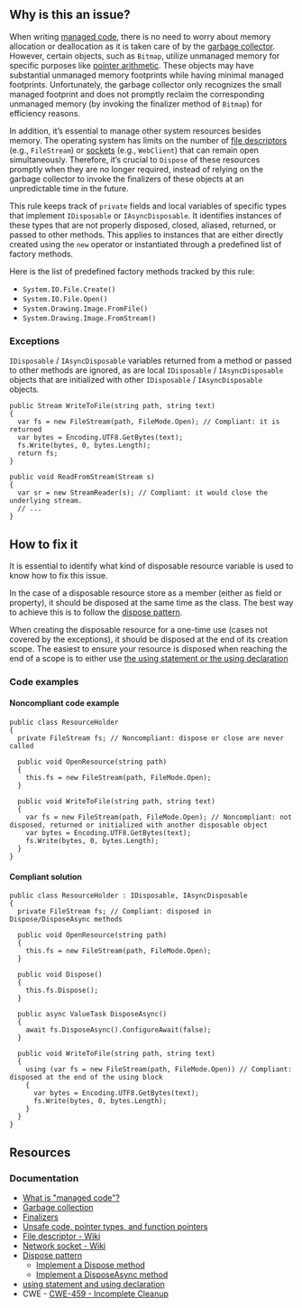 ## Why is this an issue?

When writing [managed code](https://learn.microsoft.com/en-us/dotnet/standard/managed-code), there is no need to worry about memory
allocation or deallocation as it is taken care of by the [garbage
collector](https://learn.microsoft.com/en-us/dotnet/standard/garbage-collection). However, certain objects, such as `Bitmap`, utilize unmanaged memory for specific purposes like [pointer arithmetic](https://learn.microsoft.com/en-us/dotnet/csharp/language-reference/unsafe-code). These objects may have substantial
unmanaged memory footprints while having minimal managed footprints. Unfortunately, the garbage collector only recognizes the small managed footprint
and does not promptly reclaim the corresponding unmanaged memory (by invoking the finalizer method of `Bitmap`) for efficiency reasons.

In addition, it’s essential to manage other system resources besides memory. The operating system has limits on the number of [file descriptors](https://en.wikipedia.org/wiki/File_descriptor) (e.g., `FileStream`) or [sockets](https://en.wikipedia.org/wiki/Network_socket) (e.g., `WebClient`) that can remain open simultaneously. Therefore, it’s
crucial to `Dispose` of these resources promptly when they are no longer required, instead of relying on the garbage collector to invoke
the finalizers of these objects at an unpredictable time in the future.

This rule keeps track of `private` fields and local variables of specific types that implement `IDisposable` or
`IAsyncDisposable`. It identifies instances of these types that are not properly disposed, closed, aliased, returned, or passed to other
methods. This applies to instances that are either directly created using the `new` operator or instantiated through a predefined list of
factory methods.

Here is the list of predefined factory methods tracked by this rule:

-   `System.IO.File.Create()`
-   `System.IO.File.Open()`
-   `System.Drawing.Image.FromFile()`
-   `System.Drawing.Image.FromStream()`

### Exceptions

`IDisposable` / `IAsyncDisposable` variables returned from a method or passed to other methods are ignored, as are local
`IDisposable` / `IAsyncDisposable` objects that are initialized with other `IDisposable` /
`IAsyncDisposable` objects.

    public Stream WriteToFile(string path, string text)
    {
      var fs = new FileStream(path, FileMode.Open); // Compliant: it is returned
      var bytes = Encoding.UTF8.GetBytes(text);
      fs.Write(bytes, 0, bytes.Length);
      return fs;
    }
    
    public void ReadFromStream(Stream s)
    {
      var sr = new StreamReader(s); // Compliant: it would close the underlying stream.
      // ...
    }

## How to fix it

It is essential to identify what kind of disposable resource variable is used to know how to fix this issue.

In the case of a disposable resource store as a member (either as field or property), it should be disposed at the same time as the class. The best
way to achieve this is to follow the [dispose
pattern](https://learn.microsoft.com/en-us/dotnet/standard/design-guidelines/dispose-pattern).

When creating the disposable resource for a one-time use (cases not covered by the exceptions), it should be disposed at the end of its creation
scope. The easiest to ensure your resource is disposed when reaching the end of a scope is to either use [the using statement or the using declaration](https://learn.microsoft.com/en-us/dotnet/csharp/language-reference/statements/using)

### Code examples

#### Noncompliant code example

    public class ResourceHolder
    {
      private FileStream fs; // Noncompliant: dispose or close are never called
    
      public void OpenResource(string path)
      {
        this.fs = new FileStream(path, FileMode.Open);
      }
    
      public void WriteToFile(string path, string text)
      {
        var fs = new FileStream(path, FileMode.Open); // Noncompliant: not disposed, returned or initialized with another disposable object
        var bytes = Encoding.UTF8.GetBytes(text);
        fs.Write(bytes, 0, bytes.Length);
      }
    }

#### Compliant solution

    public class ResourceHolder : IDisposable, IAsyncDisposable
    {
      private FileStream fs; // Compliant: disposed in Dispose/DisposeAsync methods
    
      public void OpenResource(string path)
      {
        this.fs = new FileStream(path, FileMode.Open);
      }
    
      public void Dispose()
      {
        this.fs.Dispose();
      }
    
      public async ValueTask DisposeAsync()
      {
        await fs.DisposeAsync().ConfigureAwait(false);
      }
    
      public void WriteToFile(string path, string text)
      {
        using (var fs = new FileStream(path, FileMode.Open)) // Compliant: disposed at the end of the using block
        {
          var bytes = Encoding.UTF8.GetBytes(text);
          fs.Write(bytes, 0, bytes.Length);
        }
      }
    }

## Resources

### Documentation

-   [What is "managed code"?](https://learn.microsoft.com/en-us/dotnet/standard/managed-code)
-   [Garbage collection](https://learn.microsoft.com/en-us/dotnet/standard/garbage-collection)
-   [Finalizers](https://learn.microsoft.com/en-us/dotnet/csharp/programming-guide/classes-and-structs/finalizers)
-   [Unsafe code, pointer types, and function pointers](https://learn.microsoft.com/en-us/dotnet/csharp/language-reference/unsafe-code)
-   [File descriptor - Wiki](https://en.wikipedia.org/wiki/File_descriptor)
-   [Network socket - Wiki](https://en.wikipedia.org/wiki/Network_socket)
-   [Dispose pattern](https://learn.microsoft.com/en-us/dotnet/standard/design-guidelines/dispose-pattern)
    - [Implement a Dispose method](https://learn.microsoft.com/en-us/dotnet/standard/garbage-collection/implementing-dispose)
    - [Implement a DisposeAsync
      method](https://learn.microsoft.com/en-us/dotnet/standard/garbage-collection/implementing-disposeasync)
-   [using statement and using declaration](https://learn.microsoft.com/en-us/dotnet/csharp/language-reference/statements/using)
-   CWE - [CWE-459 - Incomplete Cleanup](https://cwe.mitre.org/data/definitions/459)